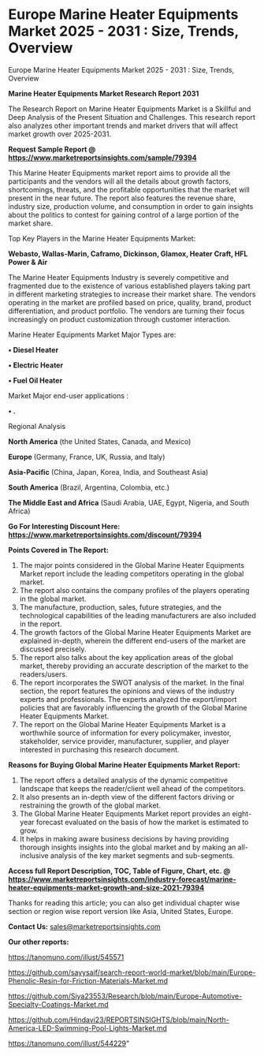 # Europe Marine Heater Equipments Market 2025 - 2031 : Size, Trends, Overview
Europe Marine Heater Equipments Market 2025 - 2031 : Size, Trends, Overview

<strong>Marine Heater Equipments Market Research Report 2031</strong>

The Research Report on Marine Heater Equipments Market is a Skillful and Deep Analysis of the Present Situation and Challenges. This research report also analyzes other important trends and market drivers that will affect market growth over 2025-2031.

<strong>Request Sample Report @ <a href=https://www.marketreportsinsights.com/sample/79394>https://www.marketreportsinsights.com/sample/79394</a></strong>

This Marine Heater Equipments market report aims to provide all the participants and the vendors will all the details about growth factors, shortcomings, threats, and the profitable opportunities that the market will present in the near future. The report also features the revenue share, industry size, production volume, and consumption in order to gain insights about the politics to contest for gaining control of a large portion of the market share.

Top Key Players in the Marine Heater Equipments Market:

<strong>Webasto, Wallas-Marin, Caframo, Dickinson, Glamox, Heater Craft, HFL Power & Air</strong>

The Marine Heater Equipments Industry is severely competitive and fragmented due to the existence of various established players taking part in different marketing strategies to increase their market share. The vendors operating in the market are profiled based on price, quality, brand, product differentiation, and product portfolio. The vendors are turning their focus increasingly on product customization through customer interaction.

Marine Heater Equipments Market Major Types are:

<strong>• Diesel Heater

• Electric Heater

• Fuel Oil Heater</strong>

Market Major end-user applications :

<strong>• .</strong>

Regional Analysis

</u><strong><b>North America</b></strong> (the United States, Canada, and Mexico)

<strong><b>Europe </b></strong>(Germany, France, UK, Russia, and Italy)

<strong><b>Asia-Pacific</b></strong> (China, Japan, Korea, India, and Southeast Asia)

<strong><b>South America</b></strong> (Brazil, Argentina, Colombia, etc.)

<strong><b>The Middle East and Africa</b></strong> (Saudi Arabia, UAE, Egypt, Nigeria, and South Africa)

<strong>Go For Interesting Discount Here: <a href=https://www.marketreportsinsights.com/discount/79394>https://www.marketreportsinsights.com/discount/79394</a></strong>

<strong>Points Covered in The Report:</strong>
<ol>
  <li>The major points considered in the Global Marine Heater Equipments Market report include the leading competitors operating in the global market.</li>
  <li>The report also contains the company profiles of the players operating in the global market.</li>
  <li>The manufacture, production, sales, future strategies, and the technological capabilities of the leading manufacturers are also included in the report.</li>
  <li>The growth factors of the Global Marine Heater Equipments Market are explained in-depth, wherein the different end-users of the market are discussed precisely.</li>
  <li>The report also talks about the key application areas of the global market, thereby providing an accurate description of the market to the readers/users.</li>
  <li>The report incorporates the SWOT analysis of the market. In the final section, the report features the opinions and views of the industry experts and professionals. The experts analyzed the export/import policies that are favorably influencing the growth of the Global Marine Heater Equipments Market.</li>
  <li>The report on the Global Marine Heater Equipments Market is a worthwhile source of information for every policymaker, investor, stakeholder, service provider, manufacturer, supplier, and player interested in purchasing this research document.</li>
</ol>
<strong>Reasons for Buying Global Marine Heater Equipments Market Report:</strong>

<ol>
  <li>The report offers a detailed analysis of the dynamic competitive landscape that keeps the reader/client well ahead of the competitors.</li>
  <li>It also presents an in-depth view of the different factors driving or restraining the growth of the global market.</li>
  <li>The Global Marine Heater Equipments Market report provides an eight-year forecast evaluated on the basis of how the market is estimated to grow.</li>
  <li>It helps in making aware business decisions by having providing thorough insights insights into the global market and by making an all-inclusive analysis of the key market segments and sub-segments.</li>
</ol>
<strong>Access full Report Description, TOC, Table of Figure, Chart, etc. @ <a href=https://www.marketreportsinsights.com/industry-forecast/marine-heater-equipments-market-growth-and-size-2021-79394>https://www.marketreportsinsights.com/industry-forecast/marine-heater-equipments-market-growth-and-size-2021-79394</a></strong>


Thanks for reading this article; you can also get individual chapter wise section or region wise report version like Asia, United States, Europe.

<strong>Contact Us:</strong>
sales@marketreportsinsights.com

<strong>Our other reports:</strong>

<a href=https://tanomuno.com/illust/545571>https://tanomuno.com/illust/545571</a>

<a href=https://github.com/sayysaif/search-report-world-market/blob/main/Europe-Phenolic-Resin-for-Friction-Materials-Market.md>https://github.com/sayysaif/search-report-world-market/blob/main/Europe-Phenolic-Resin-for-Friction-Materials-Market.md</a>

<a href=https://github.com/Siya23553/Research/blob/main/Europe-Automotive-Specialty-Coatings-Market.md>https://github.com/Siya23553/Research/blob/main/Europe-Automotive-Specialty-Coatings-Market.md</a>

<a href=https://github.com/Hindavi23/REPORTSINSIGHTS/blob/main/North-America-LED-Swimming-Pool-Lights-Market.md>https://github.com/Hindavi23/REPORTSINSIGHTS/blob/main/North-America-LED-Swimming-Pool-Lights-Market.md</a>

<a href=https://tanomuno.com/illust/544229>https://tanomuno.com/illust/544229</a>"
